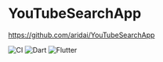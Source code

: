 # YouTubeSearchApp

https://github.com/aridai/YouTubeSearchApp


![CI](https://github.com/aridai/YouTubeSearchApp/workflows/CI/badge.svg)
![Dart](https://img.shields.io/static/v1?label=language&message=Dart&color=00B4AB)
![Flutter](https://img.shields.io/static/v1?label=framework&message=Flutter&color=46CAF9)
